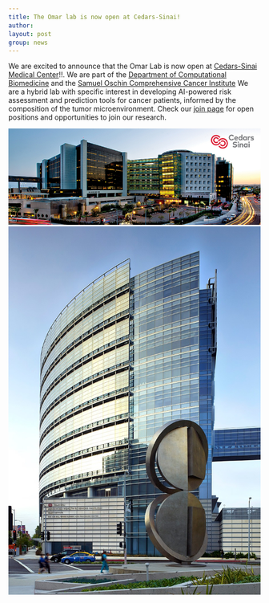 ```yaml
---
title: The Omar lab is now open at Cedars-Sinai!
author:
layout: post
group: news
---
```

We are excited to announce that the Omar Lab is now open at [Cedars-Sinai Medical Center](https://www.cedars-sinai.org/home.html)!!. We are part of the [Department of Computational Biomedicine](https://www.cedars-sinai.edu/health-sciences-university/research/departments-institutes/computational-biomedicine.html) and the [Samuel Oschin Comprehensive Cancer Institute](https://www.cedars-sinai.edu/health-sciences-university/research/departments-institutes/cancer.html)
We are a hybrid lab with specific interest in developing AI-powered risk assessment and prediction tools for cancer patients, informed by the composition of the tumor microenvironment.
Check our [join page](/join) for open positions and opportunities to join our research.

 <img src="/static/img/news/Cedars1.jpg" alt="CedarsSinai" class="img-fluid">

 <img src="/static/img/news/Cedars2.jpg" alt="CedarsSinai2" class="img-fluid">

